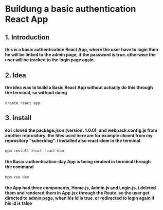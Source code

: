 # Buildung a basic authentication React App

## 1. Introduction

#### this is a basic authentication React App, where the user have to login then he will be linked to the admin page, if the password is true. otherwise the user will be tracked to the login page again.

## 2. Idea

#### the idea was to build a Basic React App without actually do this through the terminal, so without doing

`create react app`

## 3. install

#### so i cloned the package.json (version: 1.0.0), and webpack.config.js from another reprository. the files used here are for example cloned from my reprository "suberblog". i installed also react-dom in the terminal.

`npm install react react-dom`

#### the Basic-authentication-day App is being renderd in terminal through the command

`npm run dev`

#### the App had three components, Home.js, Admin.js and Login.js. i deleted them and rendered them in App.jsx through the Route. so the user get directed to admin page, when his id is true. or redirected to login again if his id is false

### i saw this video for the building of the app

[the link to the video](https://www.youtube.com/watch?v=ojYbcon588A)
![here is an image for the App](Basic-authentication-day/authenication-app.png?raw=true)
